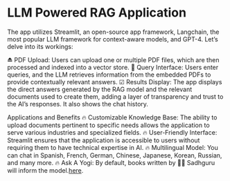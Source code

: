 # LLM Powered RAG Application
The app utilizes Streamlit, an open-source app framework, Langchain, the most popular LLM framework for context-aware models, and GPT-4. Let’s delve into its workings:

⏏ PDF Upload: Users can upload one or multiple PDF files, which are then processed and indexed into a vector store.
📖 Query Interface: Users enter queries, and the LLM retrieves information from the embedded PDFs to provide contextually relevant answers.
☑ Results Display: The app displays the direct answers generated by the RAG model and the relevant documents used to create them, adding a layer of transparency and trust to the AI’s responses. It also shows the chat history.

Applications and Benefits
🔥 Customizable Knowledge Base: The ability to upload documents pertinent to specific needs allows the application to serve various industries and specialized fields. 
🔥 User-Friendly Interface: Streamlit ensures that the application is accessible to users without requiring them to have technical expertise in AI.
🔥 Multilingual Model: You can chat in Spanish, French, German, Chinese, Japanese, Korean, Russian, and many more.
🔥 Ask A Yogi: By default, books written by 🧘‍♂️ Sadhguru will inform the model.[here](https://llm-powered-rag-application.streamlit.app/).
